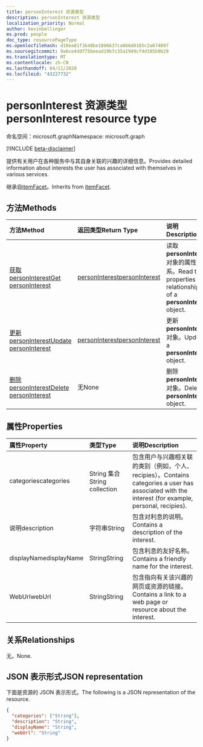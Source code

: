 ```yaml
---
title: personInterest 资源类型
description: personInterest 资源类型
localization_priority: Normal
author: kevinbellinger
ms.prod: people
doc_type: resourcePageType
ms.openlocfilehash: d10ea81f3648be1896637ca866d0185c2a674097
ms.sourcegitcommit: 9a6ce4ddf75beead19b7c35a1949cf4d105b9b29
ms.translationtype: MT
ms.contentlocale: zh-CN
ms.lasthandoff: 04/11/2020
ms.locfileid: "43227732"
---
```

# <a name="personinterest-resource-type"></a><span data-ttu-id="5f969-103">personInterest 资源类型</span><span class="sxs-lookup"><span data-stu-id="5f969-103">personInterest resource type</span></span>

<span data-ttu-id="5f969-104">命名空间：microsoft.graph</span><span class="sxs-lookup"><span data-stu-id="5f969-104">Namespace: microsoft.graph</span></span>

[!INCLUDE [beta-disclaimer](../../includes/beta-disclaimer.md)]

<span data-ttu-id="5f969-105">提供有关用户在各种服务中与其自身关联的兴趣的详细信息。</span><span class="sxs-lookup"><span data-stu-id="5f969-105">Provides detailed information about interests the user has associated with themselves in various services.</span></span>

<span data-ttu-id="5f969-106">继承自[itemFacet](itemfacet.md)。</span><span class="sxs-lookup"><span data-stu-id="5f969-106">Inherits from [itemFacet](itemfacet.md).</span></span>

## <a name="methods"></a><span data-ttu-id="5f969-107">方法</span><span class="sxs-lookup"><span data-stu-id="5f969-107">Methods</span></span>

| <span data-ttu-id="5f969-108">方法</span><span class="sxs-lookup"><span data-stu-id="5f969-108">Method</span></span>                                                    | <span data-ttu-id="5f969-109">返回类型</span><span class="sxs-lookup"><span data-stu-id="5f969-109">Return Type</span></span>                         | <span data-ttu-id="5f969-110">说明</span><span class="sxs-lookup"><span data-stu-id="5f969-110">Description</span></span>                                                           |
|:----------------------------------------------------------|:------------------------------------|:----------------------------------------------------------------------|
| [<span data-ttu-id="5f969-111">获取 personInterest</span><span class="sxs-lookup"><span data-stu-id="5f969-111">Get personInterest</span></span>](../api/personinterest-get.md)        | [<span data-ttu-id="5f969-112">personInterest</span><span class="sxs-lookup"><span data-stu-id="5f969-112">personInterest</span></span>](personinterest.md) | <span data-ttu-id="5f969-113">读取**personInterest**对象的属性和关系。</span><span class="sxs-lookup"><span data-stu-id="5f969-113">Read the properties and relationships of a **personInterest** object.</span></span> |
| [<span data-ttu-id="5f969-114">更新 personInterest</span><span class="sxs-lookup"><span data-stu-id="5f969-114">Update personInterest</span></span>](../api/personinterest-update.md)  | [<span data-ttu-id="5f969-115">personInterest</span><span class="sxs-lookup"><span data-stu-id="5f969-115">personInterest</span></span>](personinterest.md) | <span data-ttu-id="5f969-116">更新**personInterest**对象。</span><span class="sxs-lookup"><span data-stu-id="5f969-116">Update a **personInterest** object.</span></span>                                   |
| [<span data-ttu-id="5f969-117">删除 personInterest</span><span class="sxs-lookup"><span data-stu-id="5f969-117">Delete personInterest</span></span>](../api/personinterest-delete.md)  | <span data-ttu-id="5f969-118">无</span><span class="sxs-lookup"><span data-stu-id="5f969-118">None</span></span>                                | <span data-ttu-id="5f969-119">删除**personInterest**对象。</span><span class="sxs-lookup"><span data-stu-id="5f969-119">Delete a **personInterest** object.</span></span>                                   |

## <a name="properties"></a><span data-ttu-id="5f969-120">属性</span><span class="sxs-lookup"><span data-stu-id="5f969-120">Properties</span></span>

| <span data-ttu-id="5f969-121">属性</span><span class="sxs-lookup"><span data-stu-id="5f969-121">Property</span></span>     | <span data-ttu-id="5f969-122">类型</span><span class="sxs-lookup"><span data-stu-id="5f969-122">Type</span></span>             | <span data-ttu-id="5f969-123">说明</span><span class="sxs-lookup"><span data-stu-id="5f969-123">Description</span></span>                                                                                    |
|:-------------|:-----------------|:-----------------------------------------------------------------------------------------------|
|<span data-ttu-id="5f969-124">categories</span><span class="sxs-lookup"><span data-stu-id="5f969-124">categories</span></span>    |<span data-ttu-id="5f969-125">String 集合</span><span class="sxs-lookup"><span data-stu-id="5f969-125">String collection</span></span> | <span data-ttu-id="5f969-126">包含用户与兴趣相关联的类别（例如，个人、recipies）。</span><span class="sxs-lookup"><span data-stu-id="5f969-126">Contains categories a user has associated with the interest (for example, personal, recipies).</span></span> |
|<span data-ttu-id="5f969-127">说明</span><span class="sxs-lookup"><span data-stu-id="5f969-127">description</span></span>   |<span data-ttu-id="5f969-128">字符串</span><span class="sxs-lookup"><span data-stu-id="5f969-128">String</span></span>            | <span data-ttu-id="5f969-129">包含对利息的说明。</span><span class="sxs-lookup"><span data-stu-id="5f969-129">Contains a description of the interest.</span></span>                                                        |
|<span data-ttu-id="5f969-130">displayName</span><span class="sxs-lookup"><span data-stu-id="5f969-130">displayName</span></span>   |<span data-ttu-id="5f969-131">String</span><span class="sxs-lookup"><span data-stu-id="5f969-131">String</span></span>            | <span data-ttu-id="5f969-132">包含利息的友好名称。</span><span class="sxs-lookup"><span data-stu-id="5f969-132">Contains a friendly name for the interest.</span></span>                                                     |
|<span data-ttu-id="5f969-133">WebUrl</span><span class="sxs-lookup"><span data-stu-id="5f969-133">webUrl</span></span>        |<span data-ttu-id="5f969-134">String</span><span class="sxs-lookup"><span data-stu-id="5f969-134">String</span></span>            | <span data-ttu-id="5f969-135">包含指向有关该兴趣的网页或资源的链接。</span><span class="sxs-lookup"><span data-stu-id="5f969-135">Contains a link to a web page or resource about the interest.</span></span>                                  |

## <a name="relationships"></a><span data-ttu-id="5f969-136">关系</span><span class="sxs-lookup"><span data-stu-id="5f969-136">Relationships</span></span>

<span data-ttu-id="5f969-137">无。</span><span class="sxs-lookup"><span data-stu-id="5f969-137">None.</span></span>

## <a name="json-representation"></a><span data-ttu-id="5f969-138">JSON 表示形式</span><span class="sxs-lookup"><span data-stu-id="5f969-138">JSON representation</span></span>

<span data-ttu-id="5f969-139">下面是资源的 JSON 表示形式。</span><span class="sxs-lookup"><span data-stu-id="5f969-139">The following is a JSON representation of the resource.</span></span>

<!-- {
  "blockType": "resource",
  "optionalProperties": [

  ],
  "@odata.type": "microsoft.graph.personInterest",
  "baseType": ""
}-->

```json
{
  "categories": ["String"],
  "description": "String",
  "displayName": "String",
  "webUrl": "String"
}
```

<!-- uuid: 16cd6b66-4b1a-43a1-adaf-3a886856ed98
2019-02-04 14:57:30 UTC -->
<!-- {
  "type": "#page.annotation",
  "description": "personInterest resource",
  "keywords": "",
  "section": "documentation",
  "tocPath": ""
}-->
